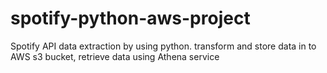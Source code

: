 # spotify-python-aws-project
Spotify API data extraction by using python. transform and store data in to AWS s3 bucket, retrieve data using Athena service
